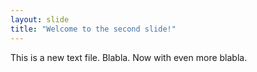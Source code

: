 ```yaml
---
layout: slide
title: "Welcome to the second slide!"
---
```

This is a new text file. Blabla. Now with even more blabla.
